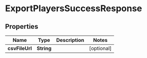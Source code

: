 

# ExportPlayersSuccessResponse


## Properties

| Name | Type | Description | Notes |
|------------ | ------------- | ------------- | -------------|
|**csvFileUrl** | **String** |  |  [optional] |



